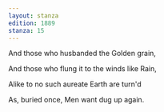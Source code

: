 ```yaml
---
layout: stanza
edition: 1889
stanza: 15
---
```


And those who husbanded the Golden grain,

And those who flung it to the winds like Rain,

Alike to no such aureate Earth are turn'd

As, buried once, Men want dug up again.